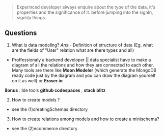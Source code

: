 

> Experinced developer always enquire about the type of the data, it's properties and the significance of it. before jumping into the signIn, signUp things.


## Questions

1. What is data modeling?
*Ans*:-  Definition of structure of data (Eg. what are the fields of "User" relation what are there types and all)

- Proffessionaly a backend developer || data specialist have to make a diagram of all the relations and how they are connected to each other. Many tools are there like **Moon Modeler** (which generate the MongoDB ready code just by the diagram and you can draw the diagram yourself on it as well) or **Eraser.io**

**Bonus** : Ide tools **github codespaces** , **stack blitz**

2. How to create models ?
- see the (1)creatingSchemas directory

3. How to create relations among models and how to create a minischema?
- see the (2)ecommerce directory
